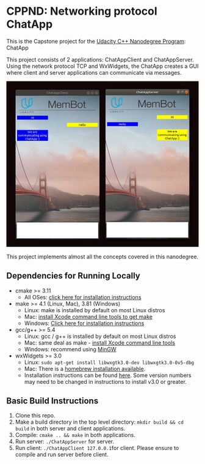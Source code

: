 # CPPND: Networking protocol ChatApp

This is the Capstone project for the [Udacity C++ Nanodegree Program](https://www.udacity.com/course/c-plus-plus-nanodegree--nd213): ChatApp

This project consists of 2 applications: ChatAppClient and ChatAppServer. Using the network protocol TCP and WxWidgets, the ChatApp creates a GUI where client and server applications can communicate via messages.

<img src="ClientApp/images/ChatApp.jpg"/>

This project implements almost all the concepts covered in this nanodegree.

## Dependencies for Running Locally
* cmake >= 3.11
  * All OSes: [click here for installation instructions](https://cmake.org/install/)
* make >= 4.1 (Linux, Mac), 3.81 (Windows)
  * Linux: make is installed by default on most Linux distros
  * Mac: [install Xcode command line tools to get make](https://developer.apple.com/xcode/features/)
  * Windows: [Click here for installation instructions](http://gnuwin32.sourceforge.net/packages/make.htm)
* gcc/g++ >= 5.4
  * Linux: gcc / g++ is installed by default on most Linux distros
  * Mac: same deal as make - [install Xcode command line tools](https://developer.apple.com/xcode/features/)
  * Windows: recommend using [MinGW](http://www.mingw.org/)
* wxWidgets >= 3.0
  * Linux: `sudo apt-get install libwxgtk3.0-dev libwxgtk3.0-0v5-dbg`
  * Mac: There is a [homebrew installation available](https://formulae.brew.sh/formula/wxmac).
  * Installation instructions can be found [here](https://wiki.wxwidgets.org/Install). Some version numbers may need to be changed in instructions to install v3.0 or greater.

## Basic Build Instructions

1. Clone this repo.
2. Make a build directory in the top level directory: `mkdir build && cd build` in both server and client applications.
3. Compile: `cmake .. && make` in both applications.
4. Run server: `./ChatAppServer` for server.
5. Run client: `./ChatAppClient 127.0.0.1`for client. Please ensure to compile and run server before client.



